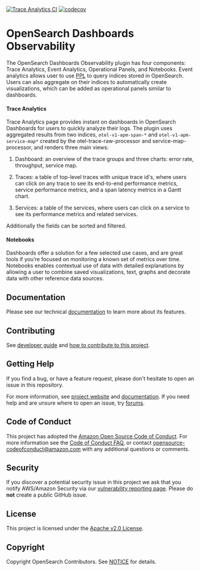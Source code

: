 [![Trace Analytics CI](https://github.com/opensearch-project/trace-analytics/actions/workflows/test-and-build-workflow.yml/badge.svg)](https://github.com/opensearch-project/trace-analytics/actions/workflows/test-and-build-workflow.yml)
[![codecov](https://codecov.io/gh/opensearch-project/trace-analytics/branch/main/graphs/badge.svg)](https://codecov.io/gh/opensearch-project/trace-analytics)

# OpenSearch Dashboards Observability

The OpenSearch Dashboards Observability plugin has four components: Trace Analytics, Event Analytics, Operational Panels, and Notebooks. Event analytics allows user to use [PPL](https://opensearch.org/docs/latest/search-plugins/ppl/index/) to query indices stored in OpenSearch. Users can also aggregate on their indices to automatically create visualizations, which can be added as operational panels similar to dashboards.

#### Trace Analytics

Trace Analytics page provides instant on dashboards in OpenSearch Dashboards for users to quickly analyze their logs. The plugin uses aggregated results from two indices, `otel-v1-apm-span-*` and `otel-v1-apm-service-map*` created by the otel-trace-raw-processor and service-map-processor, and renders three main views:

1. Dashboard: an overview of the trace groups and three charts: error rate, throughput, service map.

1. Traces: a table of top-level traces with unique trace id's, where users can click on any trace to see its end-to-end performance metrics, service performance metrics, and a span latency metrics in a Gantt chart.

1. Services: a table of the services, where users can click on a service to see its performance metrics and related services.

Additionally the fields can be sorted and filtered.

#### Notebooks

Dashboards offer a solution for a few selected use cases, and are great tools if you’re focused on monitoring a known set of metrics over time. Notebooks enables contextual use of data with detailed explanations by allowing a user to combine saved visualizations, text, graphs and decorate data with other reference data sources.

## Documentation

Please see our technical [documentation](https://opensearch.org/docs/latest/monitoring-plugins/trace/index/) to learn more about its features.

## Contributing

See [developer guide](DEVELOPER_GUIDE.md) and [how to contribute to this project](CONTRIBUTING.md).

## Getting Help

If you find a bug, or have a feature request, please don't hesitate to open an issue in this repository.

For more information, see [project website](https://opensearch.org/) and [documentation](https://opensearch.org/docs). If you need help and are unsure where to open an issue, try [forums](https://discuss.opendistrocommunity.dev/).

## Code of Conduct

This project has adopted the [Amazon Open Source Code of Conduct](CODE_OF_CONDUCT.md). For more information see the [Code of Conduct FAQ](https://aws.github.io/code-of-conduct-faq), or contact [opensource-codeofconduct@amazon.com](mailto:opensource-codeofconduct@amazon.com) with any additional questions or comments.

## Security

If you discover a potential security issue in this project we ask that you notify AWS/Amazon Security via our [vulnerability reporting page](http://aws.amazon.com/security/vulnerability-reporting/). Please do **not** create a public GitHub issue.

## License

This project is licensed under the [Apache v2.0 License](LICENSE).

## Copyright

Copyright OpenSearch Contributors. See [NOTICE](NOTICE) for details.
